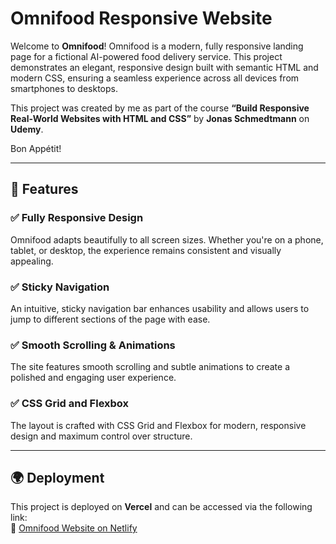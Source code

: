 # Omnifood Responsive Website

Welcome to **Omnifood**! Omnifood is a modern, fully responsive landing page for a fictional AI-powered food delivery service. This project demonstrates an elegant, responsive design built with semantic HTML and modern CSS, ensuring a seamless experience across all devices from smartphones to desktops.

This project was created by me as part of the course **“Build Responsive Real-World Websites with HTML and CSS”** by **Jonas Schmedtmann** on **Udemy**.

Bon Appétit!

---

## 🚀 Features

### ✅ Fully Responsive Design

Omnifood adapts beautifully to all screen sizes. Whether you're on a phone, tablet, or desktop, the experience remains consistent and visually appealing.

### ✅ Sticky Navigation

An intuitive, sticky navigation bar enhances usability and allows users to jump to different sections of the page with ease.

### ✅ Smooth Scrolling & Animations

The site features smooth scrolling and subtle animations to create a polished and engaging user experience.

### ✅ CSS Grid and Flexbox

The layout is crafted with CSS Grid and Flexbox for modern, responsive design and maximum control over structure.

---

## 🌍 Deployment

This project is deployed on **Vercel** and can be accessed via the following link:  
🔗 [Omnifood Website on Netlify](https://your-vercel-url.vercel.app)
